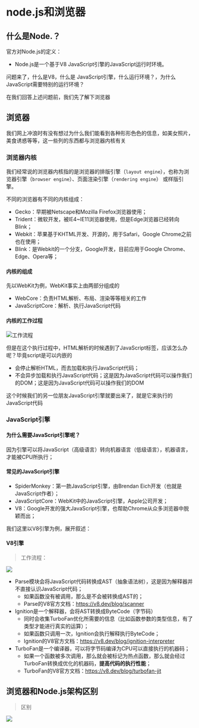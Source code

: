 # node.js和浏览器

## 什么是Node.？

官方对Node.js的定义：

- Node.js是一个基于V8 JavaScript引擎的JavaScript运行时环境。

问题来了，什么是V8，什么是 JavaScript引擎，什么运行环境？，为什么JavaScript需要特别的运行环境？



在我们回答上述问题前，我们先了解下浏览器

## 浏览器

我们网上冲浪时有没有想过为什么我们能看到各种形形色色的信息，如美女照片，美食诱惑等等，这一些列的东西都与浏览器内核有关

### 浏览器内核

我们经常说的浏览器内核指的是浏览器的排版引擎（`layout engine`），也称为浏览器引擎（`browser engine`）、页面渲染引擎（`rendering engine`） 或样版引擎。

不同的浏览器有不同的内核组成：

- Gecko：早期被Netscape和Mozilla Firefox浏览器使用；
- Trident：微软开发，被IE4~IE11浏览器使用，但是Edge浏览器已经转向Blink；
- Webkit：苹果基于KHTML开发、开源的，用于Safari，Google Chrome之前也在使用；
- Blink：是Webkit的一个分支，Google开发，目前应用于Google Chrome、Edge、Opera等；



#### 内核的组成

先以WebKit为例，WebKit事实上由两部分组成的

- WebCore：负责HTML解析、布局、渲染等等相关的工作
- JavaScriptCore：解析、执行JavaScript代码

#### 内核的工作过程

![工作流程](D:\学习\前端\Node\node学习笔记\1-认识node.js和浏览器\images\渲染引擎的工作流程.jpg)

但是在这个执行过程中，HTML解析的时候遇到了JavaScript标签，应该怎么办呢？毕竟script是可以内嵌的

- 会停止解析HTML，而去加载和执行JavaScript代码；
- 不会异步加载和执行JavaScript代码；这是因为JavaScript代码可以操作我们的DOM；这是因为JavaScript代码可以操作我们的DOM

这个时候我们的另一位朋友JavaScript引擎就要出来了，就是它来执行的JavaScript代码



### JavaScript引擎

#### 为什么需要JavaScript引擎呢？

因为引擎可以将JavaScript（高级语言）转向机器语言（低级语言），机器语言，才能被CPU所执行；

#### 常见的JavaScript引擎

- SpiderMonkey：第一款JavaScript引擎，由Brendan Eich开发（也就是JavaScript作者）；
- JavaScriptCore：WebKit中的JavaScript引擎，Apple公司开发；
- V8：Google开发的强大JavaScript引擎，也帮助Chrome从众多浏览器中脱颖而出；



我们这里以V8引擎为例，展开叙述：

#### V8引擎

> 工作流程：

![](D:\学习\前端\Node\node学习笔记\1-认识node.js和浏览器\images\v8工作流程.jpg)

- Parse模块会将JavaScript代码转换成AST（抽象语法树），这是因为解释器并不直接认识JavaScript代码；
  - 如果函数没有被调用，那么是不会被转换成AST的；
  - Parse的V8官方文档：https://v8.dev/blog/scanner
- Ignition是一个解释器，会将AST转换成ByteCode（字节码）
  - 同时会收集TurboFan优化所需要的信息（比如函数参数的类型信息，有了类型才能进行真实的运算）；
  - 如果函数只调用一次，Ignition会执行解释执行ByteCode；
  - Ignition的V8官方文档：https://v8.dev/blog/ignition-interpreter
- TurboFan是一个编译器，可以将字节码编译为CPU可以直接执行的机器码；
  - 如果一个函数被多次调用，那么就会被标记为热点函数，那么就会经过TurboFan转换成优化的机器码，**提高代码的执行性能**；
  - TurboFan的V8官方文档：https://v8.dev/blog/turbofan-jit



## 浏览器和Node.js架构区别

> 区别

![](D:\学习\前端\Node\node学习笔记\1-认识node.js和浏览器\images\js引擎和内核的区别.jpg)